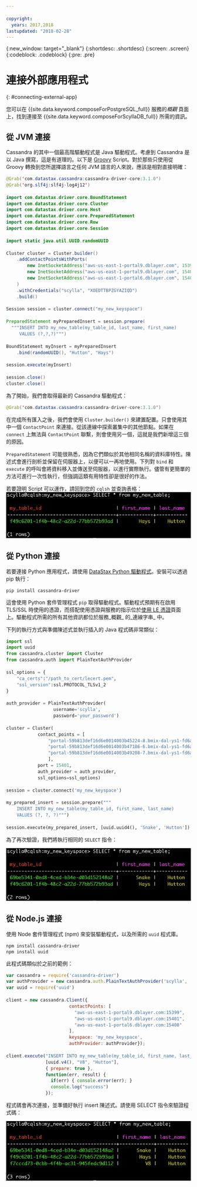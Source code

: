 ```yaml
---

copyright:
  years: 2017,2018
lastupdated: "2018-02-28"
---
```


{:new_window: target="_blank"}
{:shortdesc: .shortdesc}
{:screen: .screen}
{:codeblock: .codeblock}
{:pre: .pre}

# 連接外部應用程式
{: #connecting-external-app}

您可以在 {{site.data.keyword.composeForPostgreSQL_full}} 服務的*概觀* 頁面上，找到連接至 {{site.data.keyword.composeForScyllaDB_full}} 所需的資訊。

## 從 JVM 連接

Cassandra 的其中一個最高階驅動程式是 Java 驅動程式。考慮到 Cassandra 是以 Java 撰寫，這是有道理的。以下是 [Groovy](http://www.groovy-lang.org/documentation.html#gettingstarted) Script。對於那些只使用從 Groovy 轉換到您所選擇語言之任何 JVM 語言的人來說，應該是相對直接明確：

```java
@Grab('com.datastax.cassandra:cassandra-driver-core:3.1.0')
@Grab('org.slf4j:slf4j-log4j12')

import com.datastax.driver.core.BoundStatement
import com.datastax.driver.core.Cluster
import com.datastax.driver.core.Host
import com.datastax.driver.core.PreparedStatement
import com.datastax.driver.core.Row
import com.datastax.driver.core.Session

import static java.util.UUID.randomUUID

Cluster cluster = Cluster.builder()
    .addContactPointsWithPorts(
        new InetSocketAddress("aws-us-east-1-portal9.dblayer.com", 15399 ),
        new InetSocketAddress("aws-us-east-1-portal9.dblayer.com", 15401 ),
        new InetSocketAddress("aws-us-east-1-portal6.dblayer.com", 15400 )
    )
    .withCredentials("scylla", "XOEDTTBPZGYAZIQD")
    .build()

Session session = cluster.connect("my_new_keyspace")

PreparedStatement myPreparedInsert = session.prepare(
  """INSERT INTO my_new_table(my_table_id, last_name, first_name)
     VALUES (?,?,?)""")

BoundStatement myInsert = myPreparedInsert
    .bind(randomUUID(), "Hutton", "Hays")

session.execute(myInsert)

session.close()
cluster.close()
```

為了開始，我們會取得最新的 Cassandra 驅動程式：

```java
@Grab('com.datastax.cassandra:cassandra-driver-core:3.1.0')
```

在完成所有匯入之後，我們會使用 `Cluster.builder()` 來建置配置。只會使用其中一個 `ContactPoint` 來連接。從該連線中探索叢集中的其他節點。如果在 `connect` 上無法與 `ContactPoint` 聯繫，則會使用另一個，這就是我們新增這三個的原因。

`PreparedStatement` 可能很熟悉，因為它們類似於其他相同名稱的資料庫特性。陳述式會進行剖析並保留在伺服器上，以便可以一再地使用。下列對 `bind` 和 `execute` 的呼叫會將資料移入並傳送至伺服器，以進行實際執行。儘管有更簡單的方法可進行一次性執行，但強調這類有用特性卻是很好的作法。

若要證明 Script 可以運作，請回到您的 `cqlsh` 並查詢表格：
![來自 `cqlsh` 中 `SELECT` 的結果。](./images/results_select_java.png "來自 Select 的結果")

## 從 Python 連接

若要連接 Python 應用程式，請使用 [DataStax Python 驅動程式](https://github.com/datastax/python-driver)。安裝可以透過 pip 執行：

```shell
pip install cassandra-driver
```

這會使用 Python 套件管理程式 `pip` 取得驅動程式。驅動程式預期有在啟用 TLS/SSL 時使用的憑證，而搭配使用憑證與服務的指示位於[使用 LE 憑證](./scylla-certificates.html)頁面上。驅動程式所需的所有其他資訊都位於服務_概觀_ 的_連線字串_ 中。

下列的執行方式與準備陳述式並執行插入的 Java 程式碼非常類似：

```python
import ssl
import uuid
from cassandra.cluster import Cluster
from cassandra.auth import PlainTextAuthProvider

ssl_options = {
    "ca_certs":"/path_to_cert/lecert.pem",
    "ssl_version":ssl.PROTOCOL_TLSv1_2
}

auth_provider = PlainTextAuthProvider(
                  username='scylla',
                  password='your_password')

cluster = Cluster(
            contact_points = [
                "portal-59b813def16d6e0014003b45224-8.bmix-dal-ys1-fd6a5b7e-e120-43f3-95ea-e40028e540a8.composeci-us-ibm-com.composedb.com",
                "portal-59b813def16d6e0014003b47186-6.bmix-dal-ys1-fd6a5b7e-e120-43f3-95ea-e40028e540a8.composeci-us-ibm-com.composedb.com",
                "portal-59b813def16d6e0014003b49208-7.bmix-dal-ys1-fd6a5b7e-e120-43f3-95ea-e40028e540a8.composeci-us-ibm-com.composedb.com"
                ],
            port = 15401,
            auth_provider = auth_provider,
            ssl_options=ssl_options)

session = cluster.connect('my_new_keyspace')

my_prepared_insert = session.prepare("""
    INSERT INTO my_new_table(my_table_id, first_name, last_name)
    VALUES (?, ?, ?)""")

session.execute(my_prepared_insert, [uuid.uuid4(), 'Snake', 'Hutton'])
```

為了再次驗證，我們將執行相同的 `SELECT` 指令：

![來自 `cqlsh` 中 `SELECT` 的結果。](./images/results_select_python.png "來自 Select 的結果")

## 從 Node.js 連接

使用 Node 套件管理程式 (npm) 來安裝驅動程式，以及所需的 `uuid` 程式庫。

```shell
npm install cassandra-driver
npm install uuid
```

 此程式碼類似於之前的範例：

```javascript
var cassandra = require('cassandra-driver')
var authProvider = new cassandra.auth.PlainTextAuthProvider('scylla', 'XOEDTTBPZGYAZIQD')
var uuid = require('uuid')

client = new cassandra.Client({
                        contactPoints: [
                          "aws-us-east-1-portal9.dblayer.com:15399",
                          "aws-us-east-1-portal9.dblayer.com:15401",
                          "aws-us-east-1-portal6.dblayer.com:15400"
                        ],
                        keyspace: 'my_new_keyspace',
                        authProvider: authProvider});

client.execute("INSERT INTO my_new_table(my_table_id, first_name, last_name) VALUES(?,?,?)",
               [uuid.v4(), "V8", "Hutton"],
               { prepare: true },
               function(err, result) {
                 if(err) { console.error(err); }
                 console.log("success")
               });

```

程式碼會再次連接，並準備好執行 insert 陳述式。請使用 SELECT 指令來驗證程式碼：

![來自 `cqlsh` 中 `SELECT` 的結果。](./images/results_select_node.png "來自 Select 的結果")
